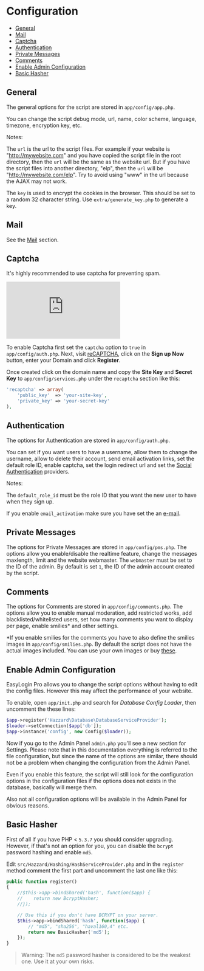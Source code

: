 # Configuration

- [General](#general)
- [Mail](#mail)
- [Captcha](#captcha)
- [Authentication](#authentication)
- [Private Messages](#private-messages)
- [Comments](#comments)
- [Enable Admin Configuration](#enable-admin-configuration)
- [Basic Hasher](#basic-hasher)

## General

The general options for the script are stored in `app/config/app.php`. 

You can change the script debug mode, url, name, color scheme, language, timezone, encryption key, etc.

Notes:

The `url` is the url to the script files. For example if your website is "http://mywebsite.com" and you have copied the script file in the root directory, then the `url` will be the same as the website url. But if you have the script files into another directory, "elp", then the `url` will be "http://mywebsite.com/elp". Try to avoid using "www" in the url because the AJAX may not work.

The `key` is used to encrypt the cookies in the browser. This should be set to a random 32 character string. Use `extra/generate_key.php` to generate a key.

## Mail

See the [Mail](mail.md) section.

## Captcha

It's highly recommended to use captcha for preventing spam.

<p class="video-wrapper"><iframe allowfullscreen="1" frameborder="0" src="http://www.youtube.com/embed/xe-xYmbUFls?rel=0&showinfo=0&vq=hd720"></iframe></p>

To enable Captcha first set the `captcha` option to `true` in  `app/config/auth.php`. Next, visit <a href="https://www.google.com/recaptcha/admin" target="_blank">reCAPTCHA</a>, click on the __Sign up Now__ button, enter your Domain and click __Register__.

Once created click on the domain name and copy the __Site Key__ and __Secret Key__ to  `app/config/services.php` under the `recaptcha` section like this:

```php
'recaptcha' => array(
    'public_key'  => 'your-site-key',
    'private_key' => 'your-secret-key'
),
```

## Authentication
The options for Authentication are stored in `app/config/auth.php`.

You can set if you want users to have a username, allow them to change the username, allow to delete their account, send email activation links, set the default role ID, enable captcha, set the login redirect url and set the [Social Authentication](social-auth.md) providers.

Notes:

The `default_role_id` must be the role ID that you want the new user to have when they sign up.

If you enable `email_activation` make sure you have set the an [e-mail](mail.md).

## Private Messages

The options for Private Messages are stored in `app/config/pms.php`. The options allow you enable/disable the realtime feature, change the messages maxlength, limit and the website webmaster.
The `webmaster` must be set to the ID of the admin. By default is set `1`, the ID of the admin account created by the script.

## Comments
The options for Comments are stored in `app/config/comments.php`. The options allow you to enable manual moderation, add restricted works, add blacklisted/whitelisted users, set how many comments you want to display per page, enable smilies* and other settings.

*If you enable smilies for the comments you have to also define the smilies images in `app/config/smilies.php`.  By default the script does not have the actual images included. You can use your own images or buy [these](http://graphicriver.net/item/matte-motes-emoticon-set/33923).

## Enable Admin Configuration

EasyLogin Pro allows you to change the script options without having to edit the config files. However this may affect the performance of your website.

To enable, open `app/init.php` and search for _Database Config Loader_, then uncomment the these lines:

```php
$app->register('Hazzard\Database\DatabaseServiceProvider');
$loader->setConnection($app['db']);
$app->instance('config', new Config($loader));
```

Now if you go to the Admin Panel `admin.php` you'll see a new section for Settings. Please note that in this documentation everything is referred to the file configuration, but since the name of the options are similar, there should not be a problem when changing the configuration from the Admin Panel. 

Even if you enable this feature, the script will still look for the configuration options in the configuration files if the options does not exists in the database, basically will merge them.

Also not all configuration options will be available in the Admin Panel for obvious reasons.

## Basic Hasher

First of all if you have PHP < `5.3.7` you should consider upgrading. However, if that's not an option for you, you can disable the `bcrypt` password hashing and enable `md5`.

Edit `src/Hazzard/Hashing/HashServiceProvider.php` and in the `register` method comment the first part and uncomment the last one like this:

```php
public function register()
{
    //$this->app->bindShared('hash', function($app) {
    //    return new BcryptHasher;
    //});

    // Use this if you don't have BCRYPT on your server.
    $this->app->bindShared('hash', function($app) {
        // "md5", "sha256", "haval160,4" etc.
        return new BasicHasher('md5');
    });
}
```

>Warning: The `md5` password hasher is considered to be the weakest one. Use it at your own risks. 
